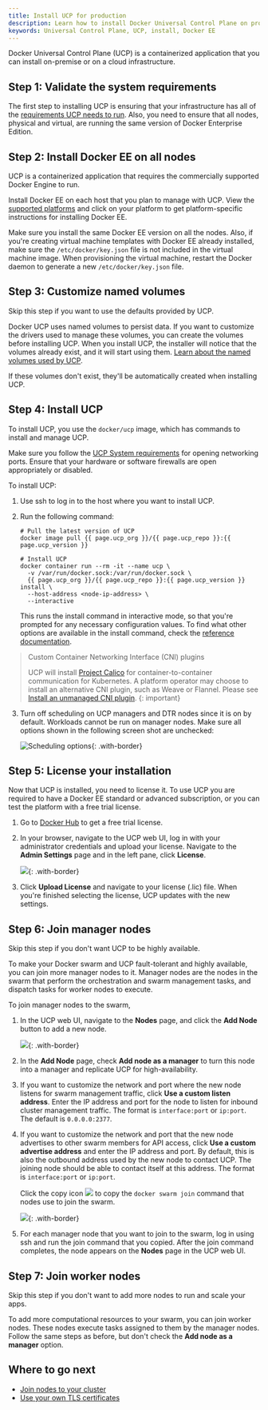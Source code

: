 ```yaml
---
title: Install UCP for production
description: Learn how to install Docker Universal Control Plane on production.
keywords: Universal Control Plane, UCP, install, Docker EE
---
```


Docker Universal Control Plane (UCP) is a containerized application that you
can install on-premise or on a cloud infrastructure.

## Step 1: Validate the system requirements

The first step to installing UCP is ensuring that your infrastructure has all
of the [requirements UCP needs to run](system-requirements.md).
Also, you need to ensure that all nodes, physical and virtual, are running
the same version of Docker Enterprise Edition.

## Step 2: Install Docker EE on all nodes

UCP is a containerized application that requires the commercially supported
Docker Engine to run.

Install Docker EE on each host that you plan to manage with UCP.
View the [supported platforms](/engine/installation/#supported-platforms)
and click on your platform to get platform-specific instructions for installing
Docker EE.

Make sure you install the same Docker EE version on all the nodes. Also,
if you're creating virtual machine templates with Docker EE already
installed, make sure the `/etc/docker/key.json` file is not included in the
virtual machine image. When provisioning the virtual machine, restart the Docker
daemon to generate a new `/etc/docker/key.json` file.

## Step 3: Customize named volumes

Skip this step if you want to use the defaults provided by UCP.

Docker UCP uses named volumes to persist data. If you want
to customize the drivers used to manage these volumes, you can create the
volumes before installing UCP. When you install UCP, the installer
will notice that the volumes already exist, and it will start using them.
[Learn about the named volumes used by UCP](../../ucp-architecture.md).

If these volumes don't exist, they'll be automatically created when installing
UCP.

## Step 4: Install UCP

To install UCP, you use the `docker/ucp` image, which has commands to install
and manage UCP.

Make sure you follow the [UCP System requirements](system-requirements.md)
for opening networking ports. Ensure that your hardware or software firewalls
are open appropriately or disabled.

To install UCP:

1. Use ssh to log in to the host where you want to install UCP.

2.  Run the following command:

    ```none
    # Pull the latest version of UCP
    docker image pull {{ page.ucp_org }}/{{ page.ucp_repo }}:{{ page.ucp_version }}

    # Install UCP
    docker container run --rm -it --name ucp \
      -v /var/run/docker.sock:/var/run/docker.sock \
      {{ page.ucp_org }}/{{ page.ucp_repo }}:{{ page.ucp_version }} install \
      --host-address <node-ip-address> \
      --interactive
    ```

    This runs the install command in interactive mode, so that you're
    prompted for any necessary configuration values.
    To find what other options are available in the install command, check the
    [reference documentation](/reference/ucp/3.1/cli/install.md).

> Custom Container Networking Interface (CNI) plugins
>
> UCP will install [Project Calico](https://docs.projectcalico.org/v3.7/introduction/) 
> for container-to-container communication for Kubernetes. A platform operator may 
> choose to install an alternative CNI plugin, such as Weave or Flannel. Please see
>[Install an unmanaged CNI plugin](/ee/ucp/kubernetes/install-cni-plugin/).
{: important}

3. Turn off scheduling on UCP managers and DTR nodes since it is on by default. Workloads cannot be run on manager nodes. 
Make sure all options shown in the following screen shot are unchecked:

    ![Scheduling options](../../images/scheduling-options.png){: .with-border}

## Step 5: License your installation

Now that UCP is installed, you need to license it. To use UCP you are required to have a Docker EE standard or advanced subscription, or you can test the platform with a free trial license.

1.  Go to [Docker Hub](https://hub.docker.com/editions/enterprise/docker-ee-trial/trial)
    to get a free trial license.  

2.  In your browser, navigate to the UCP web UI, log in with your
    administrator credentials and upload your license. Navigate to the
    **Admin Settings** page and in the left pane, click **License**.

    ![](../../images/license-ucp.png){: .with-border}

3.  Click **Upload License** and navigate to your license (.lic) file.
    When you're finished selecting the license, UCP updates with the new
    settings.  

## Step 6: Join manager nodes

Skip this step if you don't want UCP to be highly available.

To make your Docker swarm and UCP fault-tolerant and highly available, you can
join more manager nodes to it. Manager nodes are the nodes in the swarm
that perform the orchestration and swarm management tasks, and dispatch tasks
for worker nodes to execute.

To join manager nodes to the swarm,  

1.  In the UCP web UI, navigate to the **Nodes** page, and click the
    **Add Node** button to add a new node.

    ![](../../images/nodes-page-ucp.png){: .with-border}

2.  In the **Add Node** page, check **Add node as a manager** to turn this node
    into a manager and replicate UCP for high-availability.

3.  If you want to customize the network and port where the new node listens
    for swarm management traffic, click **Use a custom listen address**. Enter
    the IP address and port for the node to listen for inbound cluster
    management traffic. The format is `interface:port` or `ip:port`.
    The default is `0.0.0.0:2377`.

4.  If you want to customize the network and port that the new node advertises
    to other swarm members for API access, click
    **Use a custom advertise address** and enter the IP address and port.
    By default, this is also the outbound address used by the new node to
    contact UCP. The joining node should be able to contact itself at this
    address. The format is `interface:port` or `ip:port`.

    Click the copy icon ![](../../images/copy-swarm-token.png) to copy the
    `docker swarm join` command that nodes use to join the swarm.

    ![](../../images/add-node-ucp.png){: .with-border}

5.  For each manager node that you want to join to the swarm, log in using
    ssh and run the join command that you copied. After the join command
    completes, the node appears on the **Nodes** page in the UCP web UI.

## Step 7: Join worker nodes

Skip this step if you don't want to add more nodes to run and scale your apps.

To add more computational resources to your swarm, you can join worker nodes.
These nodes execute tasks assigned to them by the manager nodes. Follow the
same steps as before, but don't check the **Add node as a manager** option.

## Where to go next

- [Join nodes to your cluster](../configure/join-nodes.md)
- [Use your own TLS certificates](../configure/use-your-own-tls-certificates.md)
